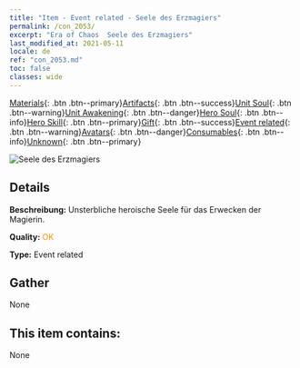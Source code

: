 ```yaml
---
title: "Item - Event related - Seele des Erzmagiers"
permalink: /con_2053/
excerpt: "Era of Chaos  Seele des Erzmagiers"
last_modified_at: 2021-05-11
locale: de
ref: "con_2053.md"
toc: false
classes: wide
---
```

 [Materials](/ItemsDE/){: .btn .btn--primary}[Artifacts](/ItemsDE/Artifacts/){: .btn .btn--success}[Unit Soul](/ItemsDE/UnitSoul/){: .btn .btn--warning}[Unit Awakening](/ItemsDE/UnitAwakening/){: .btn .btn--danger}[Hero Soul](/ItemsDE/HeroSoul/){: .btn .btn--info}[Hero Skill](/ItemsDE/HeroSkill/){: .btn .btn--primary}[Gift](/ItemsDE/Gift/){: .btn .btn--success}[Event related](/ItemsDE/Events/){: .btn .btn--warning}[Avatars](/ItemsDE/Avatars/){: .btn .btn--danger}[Consumables](/ItemsDE/Consumables/){: .btn .btn--info}[Unknown](/ItemsDE/Unknown/){: .btn .btn--primary}

 ![Seele des Erzmagiers](/images/t/juexing_604.png)

## Details
 **Beschreibung:** Unsterbliche heroische Seele für das Erwecken der Magierin.

 **Quality:** <span style="color: #FF8C00">OK</span>

 **Type:** Event related

## Gather

  None

## This item contains:

  None

